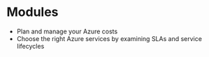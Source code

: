 # Modules
- Plan and manage your Azure costs
- Choose the right Azure services by examining SLAs and service lifecycles
